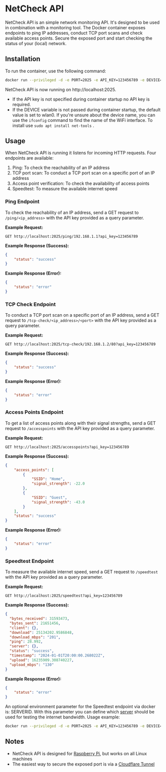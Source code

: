 # NetCheck API

NetCheck API is an simple network monitoring API. It's designed to be used in combination with a monitoring tool. The Docker container exposes endpoints to ping IP addresses, conduct TCP port scans and check available access points. Secure the exposed port and start checking the status of your (local) network.

## Installation
To run the container, use the following command:
```bash
docker run --privileged -d -e PORT=2025 -e API_KEY=123456789 -e DEVICE=wlan0 --network host --restart=always purplebite/netcheck-api:latest
```
NetCheck API is now running on http://localhost:2025.

- If the API key is not specified during container startup no API key is required.
- If the DEVICE variable is not passed during container startup, the default value is set to wlan0. If you're unsure about the device name, you can use the `ifconfig` command to find the name of the WiFi interface. To install use `sudo apt install net-tools` .

## Usage
When NetCheck API is running it listens for incoming HTTP requests. Four endpoints are available:

1. Ping: To check the reachability of an IP address
2. TCP port scan: To conduct a TCP port scan on a specific port of an IP address
3. Access point verification: To check the availability of access points
4. Speedtest: To measure the available internet speed

### Ping Endpoint

To check the reachability of an IP address, send a GET request to `/ping/<ip_address>` with the API key provided as a query parameter. 

**Example Request:**
```
GET http://localhost:2025/ping/192.168.1.1?api_key=123456789
```

**Example Response (Success):**
```json
{
    "status": "success"
}
```

**Example Response (Error):**
```json
{
    "status": "error"
}
```

### TCP Check Endpoint

To conduct a TCP port scan on a specific port of an IP address, send a GET request to `/tcp-check/<ip_address>/<port>` with the API key provided as a query parameter.

**Example Request:**
```
GET http://localhost:2025/tcp-check/192.168.1.2/80?api_key=123456789
```

**Example Response (Success):**
```json
{
    "status": "success"
}
```

**Example Response (Error):**
```json
{
    "status": "error"
}
```

### Access Points Endpoint

To get a list of access points along with their signal strengths, send a GET request to `/accesspoints` with the API key provided as a query parameter.

**Example Request:**
```
GET http://localhost:2025/accesspoints?api_key=123456789
```

**Example Response (Success):**
```json
{
    "access_points": [
        {
            "SSID": "Home",
            "signal_strength": -22.0
        },
        {
            "SSID": "Guest",
            "signal_strength": -43.0
        }
    ],
    "status": "success"
}
```

**Example Response (Error):**
```json
{
    "status": "error"
}
```
### Speedtest Endpoint

To measure the available internet speed, send a GET request to `/speedtest` with the API key provided as a query parameter.

**Example Request:**
```
GET http://localhost:2025/speedtest?api_key=123456789
```

**Example Response (Success):**
```json
{
  "bytes_received": 31593473,
  "bytes_sent": 21651456,
  "client": {},
  "download": 25134202.9586848,
  "download_mbps": "201",
  "ping": 28.992,
  "server": {},
  "status": "success",
  "timestamp": "2024-01-01T20:00:00.268022Z",
  "upload": 16235909.308740227,
  "upload_mbps": "130"
}
```
**Example Response (Error):**
```json
{
    "status": "error"
}
```

An optional environment parameter for the Speedtest endpoint via docker is: SERVERID. With this parameter you can define which [server](https://www.google.com/search?q=How+to+find+a+Speedtest.net+server+ID) should be used for testing the internet bandwidth. Usage example:
```bash
docker run --privileged -d -e PORT=2025 -e API_KEY=123456789 -e DEVICE=wlan0 -e SERVER_ID=19035 --network host --restart=always purplebite/netcheck-api:latest
```
## Notes

- NetCheck API is designed for [Raspberry Pi](https://www.raspberrypi.com/), but works on all Linux machines
- The easiest way to secure the exposed port is via a [Cloudflare Tunnel](https://github.com/anderspitman/awesome-tunneling)


